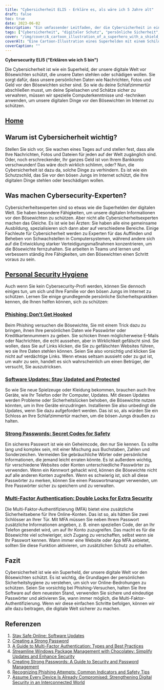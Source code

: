 ```yaml
---
title: "Cybersicherheit ELI5 - Erkläre es, als wäre ich 5 Jahre alt"
draft: false
toc: true
date: 2023-06-02
description: "Ein umfassender Leitfaden, der die Cybersicherheit in einfachen Worten erklärt und ihre Bedeutung, persönliche Sicherheitshygienepraktiken und die Rolle von Cybersicherheitsexperten hervorhebt."
tags: ["Cybersicherheit", "digitaler Schutz", "persönliche Sicherheit", "Cyber-Bedrohungen", "Cybersicherheitsfachleute", "Phishing", "Software-Aktualisierungen", "sichere Passwörter", "Multi-Faktor-Authentifizierung", "Online-Sicherheit", "digitale Welt", "Cyber-Angriffe", "Informationssicherheit", "Internetsicherheit", "datenschutz", "Online-Datenschutz", "Cyber-Abwehr", "cyber hygiene", "Online-Sicherheitstipps", "Cyber-Bewusstsein", "Cyber-Bildung", "Prävention von Internetkriminalität", "Cyber-Resilienz", "sichere Online-Praktiken", "digitaler Datenschutz", "Leitfaden für Cybersicherheit", "Grundlagen der Cybersicherheit", "Bewusstsein für Cybersicherheit", "Tipps zur Cybersicherheit", "bewährte Praktiken der Cybersicherheit", "Cybersicherheit für Anfänger"]
cover: "/img/cover/A_cartoon_illustration_of_a_superhero_with_a_shield_protecting_a_digital.png"
coverAlt: "Eine Cartoon-Illustration eines Superhelden mit einem Schild, der die digitale Welt vor Hackern und Cyber-Bedrohungen schützt."
coverCaption: ""
---
```


**Cybersecurity ELI5 ("Erklären wie ich 5 bin")**

Die Cybersicherheit ist wie ein Superheld, der unsere digitale Welt vor Bösewichten schützt, die unsere Daten stehlen oder schädigen wollen. Sie sorgt dafür, dass unsere persönlichen Daten wie Nachrichten, Fotos und Geld vor den Bösewichten sicher sind. So wie du deine Schlafzimmertür abschließen musst, um deine Spielsachen und Schätze sicher zu verwahren, müssen wir spezielle Computerkenntnisse und -techniken anwenden, um unsere digitalen Dinge vor den Bösewichten im Internet zu schützen.

## [Home](/cyber-security-career-playbook-start/)

## Warum ist Cybersicherheit wichtig?

Stellen Sie sich vor, Sie wachen eines Tages auf und stellen fest, dass alle Ihre Nachrichten, Fotos und Dateien für jeden auf der Welt zugänglich sind. Oder, noch erschreckender, Ihr ganzes Geld ist von Ihrem Bankkonto verschwunden! Das wäre doch wirklich schlimm, oder? Nun, die Cybersicherheit ist dazu da, solche Dinge zu verhindern. Es ist wie ein Schutzschild, das Sie vor den bösen Jungs im Internet schützt, die Ihre digitalen Dinge stehlen oder beschädigen wollen.

## Was machen Cybersecurity-Experten?

Cybersicherheitsexperten sind so etwas wie die Superhelden der digitalen Welt. Sie haben besondere Fähigkeiten, um unsere digitalen Informationen vor den Bösewichten zu schützen. Aber nicht alle Cybersicherheitsexperten machen das Gleiche. Es ist wie bei Ärzten: Sie haben alle eine gemeinsame Ausbildung, spezialisieren sich dann aber auf verschiedene Bereiche. Einige Fachleute für Cybersicherheit werden zu Experten für das Auffinden und Beheben von Schwachstellen in Computersystemen, während andere sich auf die Entwicklung starker Verteidigungsmaßnahmen konzentrieren, um die Bösewichte fernzuhalten. Sie arbeiten in Teams und lernen und verbessern ständig ihre Fähigkeiten, um den Bösewichten einen Schritt voraus zu sein.

## [Personal Security Hygiene](https://simeononsecurity.com/articles/why-you-should-assume-every-device-you-touch-is-compromised/)

Auch wenn Sie kein Cybersecurity-Profi werden, können Sie dennoch einiges tun, um sich und Ihre Familie vor den bösen Jungs im Internet zu schützen. Lernen Sie einige grundlegende persönliche Sicherheitspraktiken kennen, die Ihnen helfen können, sich zu schützen:

### [Phishing: Don't Get Hooked](https://simeononsecurity.com/articles/what-is-a-common-indicator-of-a-phishing-attempt/)

Beim Phishing versuchen die Bösewichte, Sie mit einem Trick dazu zu bringen, ihnen Ihre persönlichen Daten wie Passwörter oder Kreditkartennummern zu geben. Sie schicken Ihnen möglicherweise E-Mails oder Nachrichten, die echt aussehen, aber in Wirklichkeit gefälscht sind. Sie wollen, dass Sie auf Links klicken, die Sie zu gefälschten Websites führen, wo sie Ihre Daten stehlen können. Seien Sie also vorsichtig und klicken Sie nicht auf verdächtige Links. Wenn etwas seltsam aussieht oder zu gut ist, um wahr zu sein, handelt es sich wahrscheinlich um einen Betrüger, der versucht, Sie auszutricksen.

### [Software Updates: Stay Updated and Protected](https://simeononsecurity.com/articles/why-you-should-be-using-chocolatey-for-windows-package-management/)

So wie Sie neue Spielzeuge oder Kleidung bekommen, brauchen auch Ihre Geräte, wie Ihr Telefon oder Ihr Computer, Updates. Mit diesen Updates werden Probleme oder Sicherheitslücken behoben, die Bösewichte nutzen könnten, um in Ihre Geräte einzudringen. Installieren Sie also unbedingt die Updates, wenn Sie dazu aufgefordert werden. Das ist so, als würden Sie ein Schloss an Ihre Schlafzimmertür machen, um die bösen Jungs draußen zu halten.

### [Strong Passwords: Secret Codes for Safety](https://simeononsecurity.com/articles/how-to-create-strong-passwords/)

Ein sicheres Passwort ist wie ein Geheimcode, den nur Sie kennen. Es sollte lang und komplex sein, mit einer Mischung aus Buchstaben, Zahlen und Sonderzeichen. Vermeiden Sie gebräuchliche Wörter oder persönliche Informationen, die jemand leicht erraten könnte. Es ist außerdem wichtig, für verschiedene Websites oder Konten unterschiedliche Passwörter zu verwenden. Wenn ein Kennwort gehackt wird, können die Bösewichte nicht auf alle anderen Konten zugreifen. Wenn es schwierig ist, sich all diese Passwörter zu merken, können Sie einen Passwortmanager verwenden, um Ihre Passwörter sicher zu speichern und zu verwalten.

### [Multi-Factor Authentication: Double Locks for Extra Security](https://simeononsecurity.com/articles/what-are-the-diferent-kinds-of-factors-in-mfa/)

Die Multi-Faktor-Authentifizierung (MFA) bietet eine zusätzliche Sicherheitsebene für Ihre Online-Konten. Das ist so, als hätten Sie zwei Schlösser an Ihrer Tür. Mit MFA müssen Sie neben Ihrem Passwort zusätzliche Informationen angeben, z. B. einen speziellen Code, der an Ihr Telefon gesendet wird, um auf Ihr Konto zuzugreifen. Das macht es für die Bösewichte viel schwieriger, sich Zugang zu verschaffen, selbst wenn sie Ihr Passwort kennen. Wann immer eine Website oder App MFA anbietet, sollten Sie diese Funktion aktivieren, um zusätzlichen Schutz zu erhalten.

## Fazit

Cybersicherheit ist wie ein Superheld, der unsere digitale Welt vor den Bösewichten schützt. Es ist wichtig, die Grundlagen der persönlichen Sicherheitshygiene zu verstehen, um sich vor Online-Bedrohungen zu schützen. Seien Sie vorsichtig bei Phishing-Versuchen, halten Sie Ihre Software auf dem neuesten Stand, verwenden Sie sichere und eindeutige Passwörter und aktivieren Sie, wann immer möglich, die Multi-Faktor-Authentifizierung. Wenn wir diese einfachen Schritte befolgen, können wir alle dazu beitragen, die digitale Welt sicherer zu machen.

## Referenzen

1. [Stay Safe Online: Software Updates](https://www.staysafeonline.org/stay-safe-online/keep-a-clean-machine/software-updates/)
2. [Creating a Strong Password](https://www.us-cert.gov/ncas/tips/ST04-002)
3. [A Guide to Multi-Factor Authentication: Types and Best Practices](https://simeononsecurity.com/articles/what-are-the-diferent-kinds-of-factors-in-mfa/)
4. [Streamline Windows Package Management with Chocolatey: Simplify Updates and Enhance Security](https://simeononsecurity.com/articles/why-you-should-be-using-chocolatey-for-windows-package-management/)
5. [Creating Strong Passwords: A Guide to Security and Password Management](https://simeononsecurity.com/articles/how-to-create-strong-passwords/)
6. [Recognizing Phishing Attempts: Common Indicators and Safety Tips](https://simeononsecurity.com/articles/what-is-a-common-indicator-of-a-phishing-attempt/)
7. [Assume Every Device Is Already Compromised: Strengthening Digital Security in an Interconnected World](https://simeononsecurity.com/articles/why-you-should-assume-every-device-you-touch-is-compromised/)
